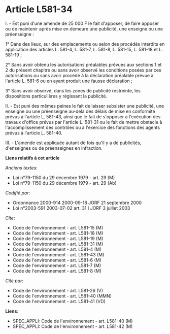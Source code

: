 # Article L581-34

I. - Est puni d'une amende de 25 000 F le fait d'apposer, de faire apposer ou de maintenir après mise en demeure une
publicité, une enseigne ou une préenseigne :

1° Dans des lieux, sur des emplacements ou selon des procédés interdits en application des articles L. 581-4, L. 581-7, L.
581-8, L. 581-15, L. 581-18 et L. 581-19 ;

2° Sans avoir obtenu les autorisations préalables prévues aux sections 1 et 2 du présent chapitre ou sans avoir observé les
conditions posées par ces autorisations ou sans avoir procédé à la déclaration préalable prévue à l'article L. 581-6 ou en
ayant produit une fausse déclaration ;

3° Sans avoir observé, dans les zones de publicité restreinte, les dispositions particulières y régissant la publicité.

II. - Est puni des mêmes peines le fait de laisser subsister une publicité, une enseigne ou une préenseigne au-delà des
délais de mise en conformité prévus à l'article L. 581-43, ainsi que le fait de s'opposer à l'exécution des travaux d'office
prévus par l'article L. 581-31 ou le fait de mettre obstacle à l'accomplissement des contrôles ou à l'exercice des fonctions
des agents prévus à l'article L. 581-40.

III. - L'amende est appliquée autant de fois qu'il y a de publicités, d'enseignes ou de préenseignes en infraction.

**Liens relatifs à cet article**

_Anciens textes_:

  - Loi n°79-1150 du 29 décembre 1979 - art. 29 (M)
  - Loi n°79-1150 du 29 décembre 1979 - art. 29 (Ab)

_Codifié par_:

  - Ordonnance 2000-914 2000-09-18 JORF 21 septembre 2000
  - Loi n°2003-591 2003-07-02 art. 31 I JORF 3 juillet 2003

_Cite_:

  - Code de l'environnement - art. L581-15 (M)
  - Code de l'environnement - art. L581-18 (M)
  - Code de l'environnement - art. L581-19 (M)
  - Code de l'environnement - art. L581-31 (M)
  - Code de l'environnement - art. L581-4 (M)
  - Code de l'environnement - art. L581-43 (M)
  - Code de l'environnement - art. L581-6 (M)
  - Code de l'environnement - art. L581-7 (M)
  - Code de l'environnement - art. L581-8 (M)

_Cité par_:

  - Code de l'environnement - art. L581-26 (V)
  - Code de l'environnement - art. L581-40 (MMN)
  - Code de l'environnement - art. L581-41 (VD)

**Liens**:

  - SPEC_APPLI: Code de l'environnement - art. L581-40 (M)
  - SPEC_APPLI: Code de l'environnement - art. L581-42 (M)
